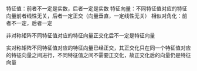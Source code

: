 特征值：前者不一定是实数，后者一定是实数
特征向量：不同特征值对应的特征向量前者线性无关，后者一定正交（向量垂直，一定线性无关）
相似对角化：前者不一定，后者一定

非对称矩阵不同特征值对应的特征向量正交化后不一定是特征向量

实对称矩阵不同特征值对应的特征向量已经正交，其正交化只在同一个特征值对应的特征向量之间进行，不同特征值之间不需要正交化，故正交化后的向量仍是特征向量

